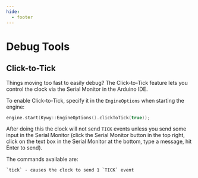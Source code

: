 ```yaml
---
hide:
  - footer
---
```


<!--
SPDX-FileCopyrightText: 2025 KOINSLOT, Inc.

SPDX-License-Identifier: GPL-3.0-or-later
-->

# Debug Tools

## Click-to-Tick

Things moving too fast to easily debug? The Click-to-Tick feature lets you control the clock via the Serial Monitor in
the Arduino IDE.

To enable Click-to-Tick, specify it in the `EngineOptions` when starting the engine:

```c++
engine.start(Kywy::EngineOptions().clickToTick(true));
```

After doing this the clock will not send `TICK` events unless you send some input in the Serial Monitor (click the
Serial Monitor button in the top right, click on the text box in the Serial Monitor at the bottom, type a message, hit
Enter to send).

The commands available are:

```
`tick` - causes the clock to send 1 `TICK` event
```
